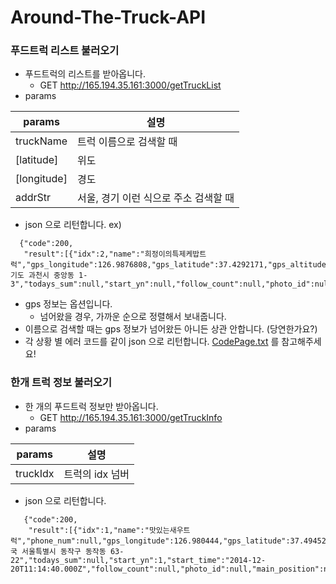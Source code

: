 Around-The-Truck-API
====================

### 푸드트럭 리스트 불러오기
* 푸드트럭의 리스트를 받아옵니다.
    * GET http://165.194.35.161:3000/getTruckList
* params 

| params    | 설명            |
| -------   | --------------- |
| truckName | 트럭 이름으로 검색할 때          |
| [latitude]  | 위도 |
| [longitude] | 경도    |
| addrStr   | 서울, 경기 이런 식으로 주소 검색할 때 |
* json 으로 리턴합니다. ex)

```
  {"code":200,
   "result":[{"idx":2,"name":"희정이의특제케밥트럭","gps_longitude":126.9876808,"gps_latitude":37.4292171,"gps_altitude":30.94,"gps_address":"경기도 과천시 중앙동 1-3","todays_sum":null,"start_yn":null,"follow_count":null,"photo_id":null,"takeout_yn":null,"main_position":null,"category_id":null}]}
```

* gps 정보는 옵션입니다.
    * 넘어왔을 경우, 가까운 순으로 정렬해서 보내줍니다.
* 이름으로 검색할 때는 gps 정보가 넘어왔든 아니든 상관 안합니다. (당연한가요?)
* 각 상황 별 에러 코드를 같이 json 으로 리턴합니다. [CodePage.txt](CodePage.txt) 를 참고해주세요!

### 한개 트럭 정보 불러오기
* 한 개의 푸드트럭 정보만 받아옵니다.
    * GET http://165.194.35.161:3000/getTruckInfo
* params 

| params    | 설명            |
| -------   | --------------- |
| truckIdx | 트럭의 idx 넘버 |
 * json 으로 리턴합니다.

```
   {"code":200,
    "result":[{"idx":1,"name":"맛있는새우트럭","phone_num":null,"gps_longitude":126.980444,"gps_latitude":37.494529,"gps_altitude":30.94,"gps_address":"한국 서울특별시 동작구 동작동 63-22","todays_sum":null,"start_yn":1,"start_time":"2014-12-20T11:14:40.000Z","follow_count":null,"photo_id":null,"main_position":null,"category_id":null,"category_small":null,"takeout_yn":null,"cansit_yn":null,"card_yn":null,"reserve_yn":null,"group_order_yn":null,"always_open_yn":null,"reg_date":null,"open_date":null}]}
```
